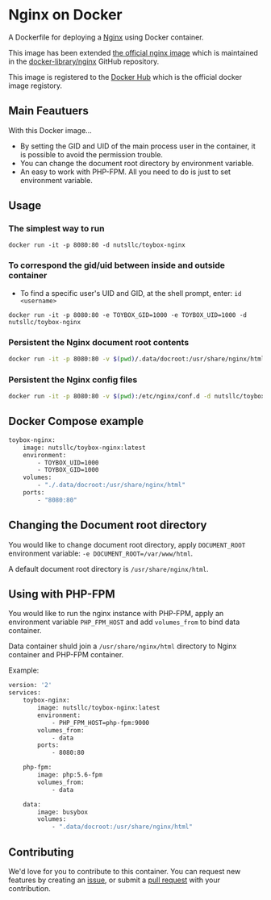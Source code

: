 # Nginx on Docker

A Dockerfile for deploying a [Nginx](https://nginx.org/) using Docker container.

This image has been extended [the official nginx image](https://hub.docker.com/_/nginx/) which is maintained in the [docker-library/nginx](https://github.com/docker-library/nginx) GitHub repository.

This image is registered to the [Docker Hub](https://hub.docker.com/r/nutsllc/toybox-nginx/) which is the official docker image registory.

## Main Feautuers

With this Docker image...

* By setting the GID and UID of the main process user in the container, it is possible to avoid the permission trouble.
* You can change the document root directory by environment variable.
* An easy to work with PHP-FPM. All you need to do is just to set environment variable.


## Usage

### The simplest way to run
``docker run -it -p 8080:80 -d nutsllc/toybox-nginx``

### To correspond the gid/uid between inside and outside container

* To find a specific user's UID and GID, at the shell prompt, enter: ``id <username>``

``docker run -it -p 8080:80 -e TOYBOX_GID=1000 -e TOYBOX_UID=1000 -d nutsllc/toybox-nginx``

### Persistent the Nginx document root contents
```bash
docker run -it -p 8080:80 -v $(pwd)/.data/docroot:/usr/share/nginx/html -d nutsllc/toybox-nginx
```

### Persistent the Nginx config files

```bash
docker run -it -p 8080:80 -v $(pwd):/etc/nginx/conf.d -d nutsllc/toybox-nginx
```

## Docker Compose example

```bash
toybox-nginx:
	image: nutsllc/toybox-nginx:latest
	environment:
		- TOYBOX_UID=1000
		- TOYBOX_GID=1000
	volumes:
		- "./.data/docroot:/usr/share/nginx/html"
	ports:
		- "8080:80"
```

## Changing the Document root directory

You would like to change document root directory, apply ``DOCUMENT_ROOT`` environment variable: ``-e DOCUMENT_ROOT=/var/www/html``.

A default document root directory is ``/usr/share/nginx/html``.

## Using with PHP-FPM

You would like to run the nginx instance with PHP-FPM, apply an environment variable ``PHP_FPM_HOST`` and add ``volumes_from`` to bind data container.

Data container shuld join a ``/usr/share/nginx/html`` directory to Nginx container and PHP-FPM container.

Example:

```bash
version: '2'
services:
	toybox-nginx:
   		image: nutsllc/toybox-nginx:latest
    	environment:
	        - PHP_FPM_HOST=php-fpm:9000
		volumes_from:
			- data
		ports:
			- 8080:80

	php-fpm:
		image: php:5.6-fpm
		volumes_from:
			- data

	data:
		image: busybox
		volumes:
			- ".data/docroot:/usr/share/nginx/html"
```

## Contributing

We'd love for you to contribute to this container. You can request new features by creating an [issue](https://github.com/nutsllc/toybox-nginx/issues), or submit a [pull request](https://github.com/nutsllc/toybox-nginx/pulls) with your contribution.
